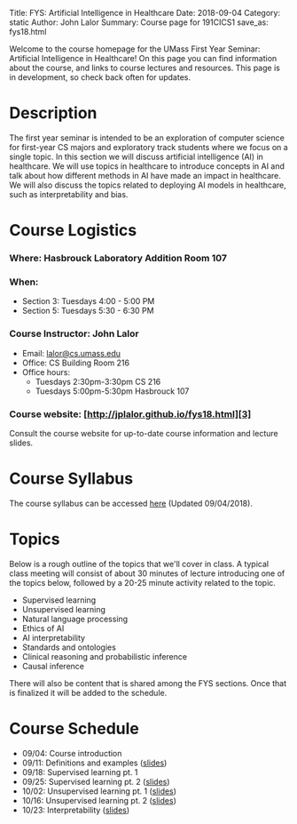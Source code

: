 Title: FYS: Artificial Intelligence in Healthcare
Date: 2018-09-04
Category: static
Author: John Lalor
Summary: Course page for 191CICS1
save_as: fys18.html

Welcome to the course homepage for the UMass First Year Seminar: Artificial Intelligence in Healthcare! On this page you can find information about the course, and links to course lectures and resources. This page is in development, so check back often for updates.

# Description
The first year seminar is intended to be an exploration of computer science for first-year CS majors and exploratory track students where we focus on a single topic. In this section we will discuss artificial intelligence (AI) in healthcare. We will use topics in healthcare to introduce concepts in AI and talk about how different methods in AI have made an impact in healthcare. We will also discuss the topics related to deploying AI models in healthcare, such as interpretability and bias.

# Course Logistics
### Where: Hasbrouck Laboratory Addition Room 107

### When:

- Section 3: Tuesdays 4:00 - 5:00 PM
- Section 5: Tuesdays 5:30 - 6:30 PM

### Course Instructor: John Lalor

- Email: lalor@cs.umass.edu
- Office: CS Building Room 216
- Office hours:
    - Tuesdays 2:30pm-3:30pm CS 216
    - Tuesdays 5:00pm-5:30pm Hasbrouck 107

### Course website: [http://jplalor.github.io/fys18.html][3]

Consult the course website for up-to-date course information and lecture slides.


# Course Syllabus
The course syllabus can be accessed [here][4] (Updated 09/04/2018).

# Topics
Below is a rough outline of the topics that we'll cover in class. A typical class meeting will consist of about 30 minutes of lecture introducing one of the topics below, followed by a 20-25 minute activity related to the topic.

- Supervised learning
- Unsupervised learning
- Natural language processing 
- Ethics of AI 
- AI interpretability
- Standards and ontologies
- Clinical reasoning and probabilistic inference
- Causal inference

There will also be content that is shared among the FYS sections. Once that is finalized it will be added to the schedule.

# Course Schedule

- 09/04: Course introduction 
- 09/11: Definitions and examples ([slides][5])
- 09/18: Supervised learning pt. 1 
- 09/25: Supervised learning pt. 2 ([slides][6])
- 10/02: Unsupervised learning pt. 1 ([slides][7])
- 10/16: Unsupervised learning pt. 2 ([slides][8])
- 10/23: Interpretability ([slides][9])

[1]:http://www.umass.edu/registrar
[2]:http://www.umass.edu/registrar/sites/default/files/academicregs.pdf
[3]:http://jplalor.github.io/fys18.html
[4]:http://jplalor.github.io/pdfs/fys18_syllabus.pdf
[5]:http://jplalor.github.io/pdfs/aihc_09_11.pdf
[6]:http://jplalor.github.io/pdfs/aihc_09_25.pdf
[7]:http://jplalor.github.io/pdfs/aihc_10_02.pdf
[8]:http://jplalor.github.io/pdfs/aihc_10_16.pdf
[9]:http://jplalor.github.io/pdfs/aihc_10_23.pdf